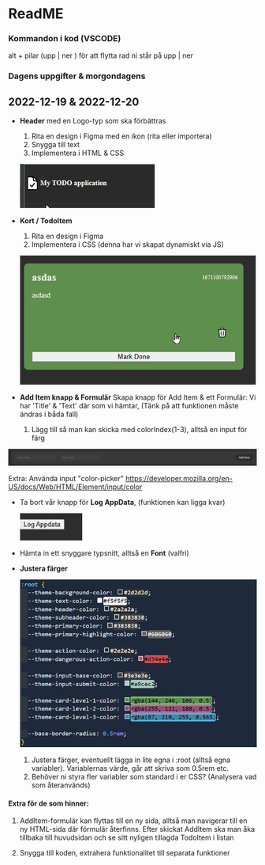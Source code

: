 # ReadME
### Kommandon i kod (VSCODE)
alt + pilar (upp | ner ) för att flytta rad ni står på upp | ner

### Dagens uppgifter & morgondagens
## 2022-12-19 & 2022-12-20

- **Header** med en Logo-typ som ska förbättras
  1. Rita en design i Figma med en ikon (rita eller importera)
  2. Snygga till text 
  3. Implementera i HTML & CSS

  ![](assets/header-icon-text.jpg)

- **Kort / TodoItem**
  1. Rita en design i Figma
  2. Implementera i CSS (denna har vi skapat dynamiskt via JS)

  ![](assets/todo-item.jpg)

- **Add Item knapp & Formulär**
  Skapa knapp för Add Item & ett Formulär: 
  Vi har 'Title' & 'Text' där som vi hämtar, (Tänk på att funktionen måste ändras i båda fall)
  1. Lägg till så man kan skicka med colorIndex(1-3), alltså en input för färg

 ![](assets/form.jpg)

  Extra:
  Använda input "color-picker"
  https://developer.mozilla.org/en-US/docs/Web/HTML/Element/input/color

- Ta bort vår knapp för **Log AppData**, (funktionen kan ligga kvar)

  ![](assets/log-appdata-btn.jpg)

- Hämta in ett snyggare typsnitt, alltså en **Font** (valfri)

- **Justera färger**

  ![](assets/root-variables-css.jpg)

  1. Justera färger, eventuellt lägga in lite egna i :root (alltså egna variabler). 
      Variablernas värde, går att skriva som 0.5rem etc.
  3. Behöver ni styra fler variabler som standard i er CSS? (Analysera vad som återanvänds)


#### **Extra för de som hinner:**
1. AddItem-formulär kan flyttas till en ny sida, alltså man navigerar till en ny HTML-sida där
förmulär återfinns. 
    Efter skickat AddItem ska man åka tillbaka till huvudsidan och se sitt nyligen tillagda TodoItem i listan

2. Snygga till koden, extrahera funktionalitet till separata funktioner
